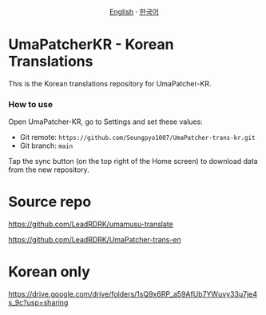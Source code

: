 <p align="center"> 
  <a href="README.md">English</a> 
  ·
  <a href="README-KR.md">한국어</a> 
</p>

# UmaPatcherKR - Korean Translations
This is the Korean translations repository for UmaPatcher-KR.

### How to use
Open UmaPatcher-KR, go to Settings and set these values:

- Git remote: `https://github.com/Seungpyo1007/UmaPatcher-trans-kr.git`
- Git branch: `main`

Tap the sync button (on the top right of the Home screen) to download data from the new repository.

# Source repo
https://github.com/LeadRDRK/umamusu-translate

https://github.com/LeadRDRK/UmaPatcher-trans-en

# Korean only
https://drive.google.com/drive/folders/1sQ9x6RP_a59AfUb7YWuvy33u7je4s_9c?usp=sharing
